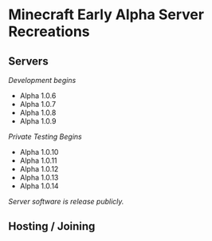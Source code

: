 # Minecraft Early Alpha Server Recreations
## Servers

*Development begins*

- Alpha 1.0.6
- Alpha 1.0.7
- Alpha 1.0.8
- Alpha 1.0.9

*Private Testing Begins*

- Alpha 1.0.10
- Alpha 1.0.11
- Alpha 1.0.12
- Alpha 1.0.13
- Alpha 1.0.14

*Server software is release publicly.*

## Hosting / Joining